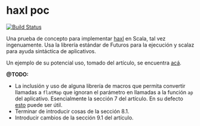 # haxl poc

[![Build Status](https://travis-ci.org/miguel-vila/haxl-poc.svg?branch=master)](https://travis-ci.org/miguel-vila/haxl-poc)

Una prueba de concepto para implementar [haxl](http://community.haskell.org/~simonmar/papers/haxl-icfp14.pdf) en Scala, tal vez ingenuamente. Usa la librería estándar de Futuros para la ejecución y scalaz para ayuda sintáctica de aplicativos.

Un ejemplo de su potencial uso, tomado del artículo, se encuentra [acá](https://github.com/miguel-vila/haxl-poc/blob/37771fe7f3fdcd46d50d55aaf4376ac4eaf38f23/src/main/scala/saxl/Example.scala#L78).

**@TODO:**

* La inclusión y uso de alguna librería de macros que permita convertir llamadas a `flatMap` que ignoran el parámetro en llamadas a la función `ap` del aplicativo. Esencialmente la sección 7 del artículo. En su defecto [esto](https://github.com/puffnfresh/wartremover#noneedformonad) puede ser útil.
* Terminar de introducir cosas de la sección 8.1.
* Introducir cambios de la sección 9.1 del artículo.
